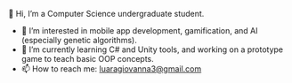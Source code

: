 👋 Hi, I’m a Computer Science undergraduate student.
- 👀 I’m interested in mobile app development, gamification, and AI (especially genetic algorithms).
- 🌱 I’m currently learning C# and Unity tools, and working on a prototype game to teach basic OOP concepts.
- 📫 How to reach me: luaragiovanna3@gmail.com

<!---
luaragiovanna/luaragiovanna is a ✨ special ✨ repository because its `README.md` (this file) appears on your GitHub profile.
You can click the Preview link to take a look at your changes.
--->
